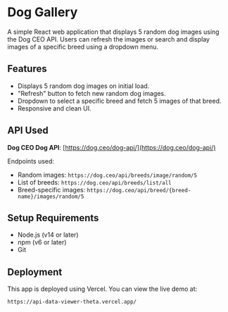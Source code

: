 # Dog Gallery

A simple React web application that displays 5 random dog images using the Dog CEO API. Users can refresh the images or search and display images of a specific breed using a dropdown menu.

## Features

* Displays 5 random dog images on initial load.
* "Refresh" button to fetch new random dog images.
* Dropdown to select a specific breed and fetch 5 images of that breed.
* Responsive and clean UI.

## API Used

**Dog CEO Dog API**: [https://dog.ceo/dog-api/](https://dog.ceo/dog-api/)

Endpoints used:

* Random images: `https://dog.ceo/api/breeds/image/random/5`
* List of breeds: `https://dog.ceo/api/breeds/list/all`
* Breed-specific images: `https://dog.ceo/api/breed/{breed-name}/images/random/5`

## Setup Requirements

* Node.js (v14 or later)
* npm (v6 or later)
* Git

## Deployment

This app is deployed using Vercel.
You can view the live demo at:

```
https://api-data-viewer-theta.vercel.app/
```
